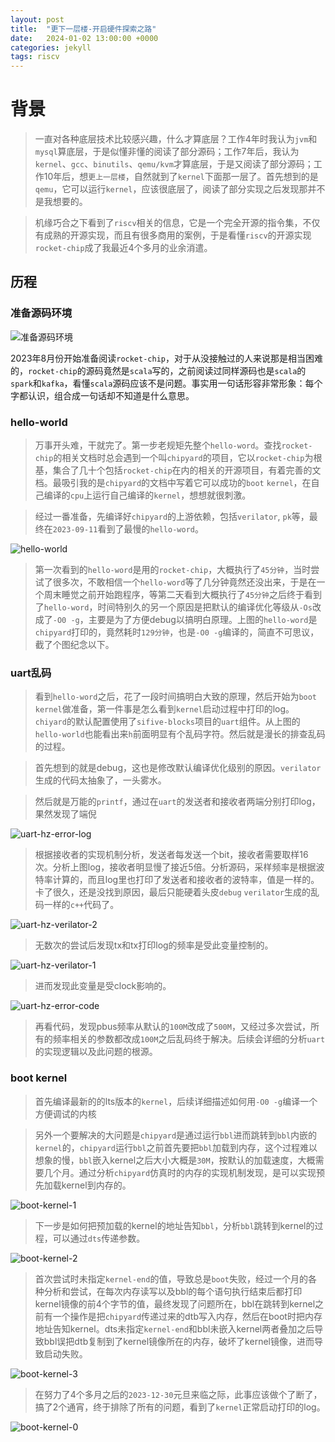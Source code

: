 ```yaml
---
layout: post
title:  "更下一层楼-开启硬件探索之路"
date:   2024-01-02 13:00:00 +0000
categories: jekyll
tags: riscv
---
```


# 背景

> 一直对各种底层技术比较感兴趣，什么才算底层？工作4年时我认为`jvm`和`mysql`算底层，于是似懂非懂的阅读了部分源码；工作7年后，我认为`kernel`、`gcc`、`binutils`、`qemu/kvm`才算底层，于是又阅读了部分源码；工作10年后，想`更上一层楼`，自然就到了`kernel`下面那一层了。首先想到的是`qemu`，它可以运行`kernel`，应该很底层了，阅读了部分实现之后发现那并不是我想要的。

> 机缘巧合之下看到了`riscv`相关的信息，它是一个完全开源的指令集，不仅有成熟的开源实现，而且有很多商用的案例，于是看懂`riscv`的开源实现`rocket-chip`成了我最近4个多月的业余消遣。

## 历程

### 准备源码环境

![准备源码环境](/assets/images/2024-01-02/checkout-rocket-chip.png)

2023年8月份开始准备阅读`rocket-chip`，对于从没接触过的人来说那是相当困难的，`rocket-chip`的源码竟然是`scala`写的，之前阅读过同样源码也是`scala`的`spark`和`kafka`，看懂`scala`源码应该不是问题。事实用一句话形容非常形象：每个字都认识，组合成一句话却不知道是什么意思。

### hello-world

> 万事开头难，干就完了。第一步老规矩先整个`hello-word`。查找`rocket-chip`的相关文档时总会遇到一个叫`chipyard`的项目，它以`rocket-chip`为根基，集合了几十个包括`rocket-chip`在内的相关的开源项目，有着完善的文档。最吸引我的是`chipyard`的文档中写着它可以成功的`boot` `kernel`，在自己编译的`cpu`上运行自己编译的`kernel`，想想就很刺激。  

> 经过一番准备，先编译好`chipyard`的上游依赖，包括`verilator`, `pk`等，最终在`2023-09-11`看到了最慢的`hello-word`。

![hello-world](/assets/images/2024-01-02/hello-world.png)

> 第一次看到的`hello-word`是用的`rocket-chip`，大概执行了`45分钟`，当时尝试了很多次，不敢相信一个`hello-word`等了几分钟竟然还没出来，于是在一个周末睡觉之前开始跑程序，等第二天看到大概执行了`45分钟`之后终于看到了`hello-word`，时间特别久的另一个原因是把默认的编译优化等级从`-Os`改成了`-O0 -g`，主要是为了方便debug以搞明白原理。上图的`hello-word`是`chipyard`打印的，竟然耗时`129分钟`，也是`-O0 -g`编译的，简直不可思议，截了个图纪念以下。

### uart乱码

> 看到`hello-word`之后，花了一段时间搞明白大致的原理，然后开始为`boot kernel`做准备，第一件事是怎么看到`kernel`启动过程中打印的log。`chiyard`的默认配置使用了`sifive-blocks`项目的`uart`组件。从上图的`hello-world`也能看出来`h`前面明显有个乱码字符。然后就是漫长的排查乱码的过程。

> 首先想到的就是debug，这也是修改默认编译优化级别的原因。`verilator`生成的代码太抽象了，一头雾水。

> 然后就是万能的`printf`，通过在`uart`的发送者和接收者两端分别打印log，果然发现了端倪

![uart-hz-error-log](/assets/images/2024-01-02/uart-hz-error-log.png)

> 根据接收者的实现机制分析，发送者每发送一个bit，接收者需要取样16次。分析上图log，接收者明显慢了接近5倍。分析源码，采样频率是根据波特率计算的，而且log里也打印了发送者和接收者的波特率，值是一样的。卡了很久，还是没找到原因，最后只能硬着头皮`debug` `verilator`生成的乱码一样的`c++`代码了。

![uart-hz-verilator-2](/assets/images/2024-01-02/uart-hz-verilator-2.png)

> 无数次的尝试后发现tx和tx打印log的频率是受此变量控制的。

![uart-hz-verilator-1](/assets/images/2024-01-02/uart-hz-verilator-1.png)

> 进而发现此变量是受clock影响的。

![uart-hz-error-code](/assets/images/2024-01-02/uart-hz-error-code.png)

> 再看代码，发现pbus频率从默认的`100M`改成了`500M`，又经过多次尝试，所有的频率相关的参数都改成`100M`之后乱码终于解决。后续会详细的分析`uart`的实现逻辑以及此问题的根源。


### boot kernel

> 首先编译最新的的lts版本的`kernel`，后续详细描述如何用`-O0 -g`编译一个方便调试的内核

> 另外一个要解决的大问题是`chipyard`是通过运行`bbl`进而跳转到`bbl`内嵌的`kernel`的，`chipyard`运行`bbl`之前首先要把`bbl`加载到内存，这个过程难以想象的慢，`bbl`嵌入kernel之后大小大概是`30M`，按默认的加载速度，大概需要几个月。通过分析`chipyard`仿真时的内存的实现机制发现，是可以实现预先加载kernel到内存的。

![boot-kernel-1](/assets/images/2024-01-02/boot-kernel-1.png)

> 下一步是如何把预加载的kernel的地址告知`bbl`，分析`bbl`跳转到kernel的过程，可以通过`dts`传递参数。

![boot-kernel-2](/assets/images/2024-01-02/boot-kernel-2.png)

> 首次尝试时未指定`kernel-end`的值，导致总是`boot`失败，经过一个月的各种分析和尝试，在每次内存读写以及bbl的每个语句执行结束后都打印kernel镜像的前4个字节的值，最终发现了问题所在，bbl在跳转到kernel之前有一个操作是把`chipyard`传递过来的dtb写入内存，然后在boot时把内存地址告知kernel。dts未指定`kernel-end`和bbl未嵌入kernel两者叠加之后导致bbl误把dtb复制到了kernel镜像所在的内存，破坏了kernel镜像，进而导致启动失败。

![boot-kernel-3](/assets/images/2024-01-02/boot-kernel-3.png)

> 在努力了4个多月之后的`2023-12-30`元旦来临之际，此事应该做个了断了，搞了2个通宵，终于排除了所有的问题，看到了`kernel`正常启动打印的log。

![boot-kernel-0](/assets/images/2024-01-02/boot-kernel-0.png)



